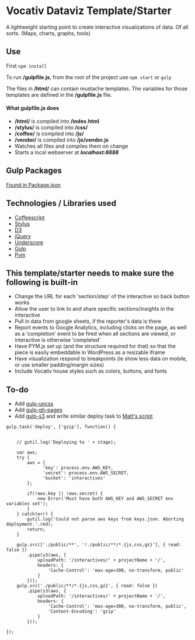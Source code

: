 # Vocativ Dataviz Template/Starter

A lightweight starting point to create interactive visualizations of data. Of all sorts. (Maps, charts, graphs, tools)

## Use
First `npm install` 

To run **/gulpfile.js**, from the root of the project use `npm start` or `gulp`

The files in **/html/** can contain mustache templates. The variables for those templates are defined in the **/gulpfile.js** file. 

#### What gulpfile.js does
+ **/html/** is compiled into **/index.html**
+ **/stylus/** is compiled into **/css/**
+ **/coffee/** is compiled into **/js/**
+ **/vendor/** is compiled into **/js/vendor.js**
+ Watches all files and compiles them on change
+ Starts a local webserver at ___localhost:8888___

## Gulp Packages
[Found in Package.json](https://github.com/Vocativ/dataviz-starter/blob/master/package.json)

## Technologies / Libraries used
+ [Coffeescript](http://coffeescript.org/)
+ [Stylus](http://learnboost.github.io/stylus/)
+ [D3](http://d3js.org/)
+ [jQuery](http://jquery.com/)
+ [Underscore](http://underscorejs.org/)
+ [Gulp](http://gulpjs.com/)
+ [Pym](http://blog.apps.npr.org/pym.js/)


## This template/starter needs to make sure the following is built-in
+ Change the URL for each 'section/step' of the interactive so back button works
+ Allow the user to link to and share specific sections/insights in the interactive
+ Pull in data from google sheets, if the reporter's data is there
+ Report events to Google Analytics, including clicks on the page, as well as a 'completion' event to be fired when all sections are viewed, or interactive is otherwise 'completed'
+ Have PYM.js set up (and the structure required for that) so that the piece is easily embeddable in WordPress as a resizable iframe 
+ Have visualization respond to breakpoints (ie show less data on mobile, or use smaller padding/margin sizes)
+ Include Vocativ house styles such as colors, buttons, and fonts

## To-do
+ Add [gulp-uncss](https://www.npmjs.org/package/gulp-uncss)
+ Add [gulp-gh-pages](https://github.com/rowoot/gulp-gh-pages)
+ Add [gulp-s3](https://www.npmjs.org/package/gulp-s3) and write similar deploy task to [Matt's script](https://github.com/Vocativ/wp-interactive/blob/master/selfies/gulpfile.js#L159)
```
gulp.task('deploy', ['gzip'], function() {
    

    // gutil.log('Deploying to ' + stage);

    var aws;
    try {
        aws = {
              'key': process.env.AWS_KEY,
              'secret': process.env.AWS_SECRET,
              'bucket': 'interactives'
        };

        if(!aws.key || !aws.secret) {
            new Error('Must have both AWS_KEY and AWS_SECRET env variables set');
        }
    } catch(err) {
        gutil.log('Could not parse aws keys from keys.json. Aborting deployment.'.red);
        return;
    }

    gulp.src(['./public/**', '!./public/**/*.{js,css,gz}'], { read: false })
        .pipe(s3(aws, {
            uploadPath: '/interactives/' + projectName + '/',
            headers: {
                'Cache-Control': 'max-age=300, no-transform, public'
            }
        }));
    gulp.src('./public/**/*.{js,css,gz}', { read: false })
        .pipe(s3(aws, {
            uploadPath: '/interactives/' + projectName + '/',
            headers: {
                'Cache-Control': 'max-age=300, no-transform, public',
                'Content-Encoding': 'gzip'
            }
        }));

});
```
